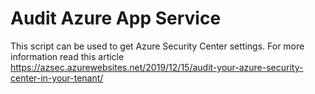 # Audit Azure App Service

This script can be used to get Azure Security Center settings. For more information read this article https://azsec.azurewebsites.net/2019/12/15/audit-your-azure-security-center-in-your-tenant/